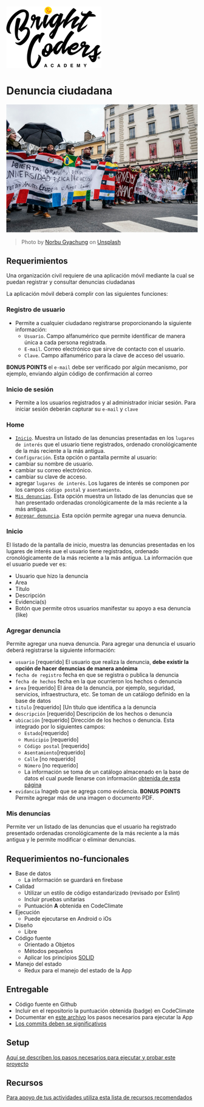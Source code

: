![BrightCoders Logo](img/logo-bc.png)

# Denuncia ciudadana

![cover](img/cover.jpg)
> Photo by <a href="https://unsplash.com/@norbuw?utm_source=unsplash&utm_medium=referral&utm_content=creditCopyText">Norbu Gyachung</a> on <a href="https://unsplash.com/s/photos/citizens-protest?utm_source=unsplash&utm_medium=referral&utm_content=creditCopyText">Unsplash</a>
  
## Requerimientos
Una organización civil requiere de una aplicación móvil mediante la cual se puedan registrar y consultar denuncias ciudadanas

La aplicación móvil deberá complir con las siguientes funciones:

### Registro de usuario
- Permite a cualquier ciudadano registrarse proporcionando la siguiente información:
  - `Usuario`. Campo alfanumérico que permite identificar de manera única a cada persona registrada.
  - `E-mail`. Correo electrónico que sirve de contacto con el usuario.
  - `Clave`. Campo alfanumérico para la clave de acceso del usuario.

**BONUS POINTS** el `e-mail` debe ser verificado por algún mecanismo, por ejemplo, enviando algún código de confirmación al correo

### Inicio de sesión
- Permite a los usuarios registrados y al administrador iniciar sesión. Para iniciar sesión deberán capturar su `e-mail` y `clave`

### Home
- [`Inicio`](https://github.com/bright-coders/proyecto-denuncia-ciudadana-web/blob/main/README.md#inicio). Muestra un listado de las denuncias presentadas en los `lugares de interés` que el usuario tiene registrados, ordenado cronológicamente de la más reciente a la más antigua. 
-  `Configuración`. Esta opción o pantalla permite al usuario:
  - cambiar su nombre de usuario.
  - cambiar su correo electrónico.
  - cambiar su clave de acceso.
  - agregar `lugares de interés`. Los lugares de interés se  componen por los campos `código postal` y `asentamiento`.
- [`Mis denuncias`](https://github.com/bright-coders/proyecto-denuncia-ciudadana-web/blob/main/README.md#mis-denuncias). Esta opción muestra un listado de las denuncias que se han presentado ordenadas cronológicamente de la más reciente a la más antigua. 
- [`Agregar denuncia`](https://github.com/bright-coders/proyecto-denuncia-ciudadana-web/blob/main/README.md#agregar-denuncia). Esta opción permite agregar una nueva denuncia.

### Inicio
El listado de la pantalla de inicio, muestra las denuncias presentadas en los lugares de interés aue el usuario tiene registrados, ordenado cronológicamente de la más reciente a la más antigua. La información que el usuario puede ver es:
  - Usuario que hizo la denuncia
  - Area 
  - Título
  - Descripción
  - Evidencia(s)
  - Botón que permite otros usuarios manifestar su apoyo a esa denuncia (like) 

### Agregar denuncia
Permite agregar una nueva denuncia. Para agregar una denuncia el usuario deberá registrarse la siguiente información:
  - `usuario` [requerido] El usuario que realiza la denuncia, **debe existir la opción de hacer denuncias de manera anónima**
  - `fecha de registro` fecha en que se registra o publica la denuncia
  - `fecha de hechos` fecha en la que ocurrieron los hechos o denuncia
  - `área` [requerido] El área de la denuncia, por ejemplo, seguridad, servicios, infraestructura, etc. Se toman de un catálogo definido en la base de datos
  - `titulo` [requerido] [Un título que identifica a la denuncia 
  - `descripción` [requerido] Descripción de los hechos o denuncia
  - `ubicación` [requerido] Dirección de los hechos o denuncia. Esta integrado por lo siguientes campos:
    - `Estado`[requerido]
    - `Municipio` [requerido]
    - `Código postal` [requerido]
    - `Asentamiento`[requerido]
    - `Calle` [no requerido]
    -  `Número` [no requerido]
    -  La información se toma de un catálogo almacenado en la base de datos el cual puede llenarse con información [obtenida de esta página](https://www.correosdemexico.gob.mx/SSLServicios/ConsultaCP/Descarga.aspx)
   -  `evidancia` Inageb que se agrega como evidencia. **BONUS POINTS** Permite agregar más de una imagen o documento PDF.

### Mis denuncias
Permite ver un listado de las denuncias que el usuario ha registrado presentado ordenadas cronológicamente de la más reciente a la más antigua y le permite modificar o eliminar denuncias.

## Requerimientos no-funcionales
 - Base de datos
   - La información se guardará en firebase
 - Calidad
   - Utilizar un estilo de código estandarizado (revisado por Eslint)
   - Incluir pruebas unitarias
   - Puntuación **A** obtenida en CodeClimate
- Ejecución 
   - Puede ejecutarse en Android o iOs
- Diseño
   - Libre
- Código fuente
   - Orientado a Objetos
   - Métodos pequeños
   - Aplicar los principios [SOLID](https://blog.usejournal.com/how-to-apply-solid-principles-in-react-applications-6c964091a982)
 - Manejo del estado
   - Redux para el manejo del estado de la App

## Entregable
- Código fuente en Github
- Incluir en el repositorio la puntuación obtenida (badge) en CodeClimate
- Documentar en [este archivo](setup/README.md) los pasos necesarios para ejecutar la App
- [Los commits deben se significativos](https://medium.com/better-programming/you-need-meaningful-commit-messages-d869e44e98d4)

## Setup
[Aquí se describen los pasos necesarios para ejecutar y probar este proyecto](setup/README.md)

## Recursos
[Para apoyo de tus actividades utiliza esta lista de recursos recomendados](https://github.com/bright-coders/commons/tree/master/topics/resources-react-native)
